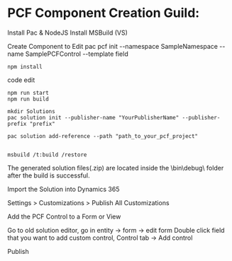 # PCF Component Creation Guild:

Install Pac & NodeJS
Install MSBuild (VS)

Create Component to Edit
pac pcf init --namespace SampleNamespace --name SamplePCFControl --template field

```
npm install 
```

code edit 

```
npm run start
npm run build

mkdir Solutions
pac solution init --publisher-name "YourPublisherName" --publisher-prefix "prefix"

pac solution add-reference --path "path_to_your_pcf_project"


msbuild /t:build /restore
```

The generated solution files(.zip) are located inside the \bin\debug\ folder after the build is successful.

Import the Solution into Dynamics 365

Settings > Customizations > Publish All Customizations 

Add the PCF Control to a Form or View

Go to old solution editor, go in entity -> form -> edit form 
Double click field that you want to add custom control, Control tab -> Add control 

Publish 
